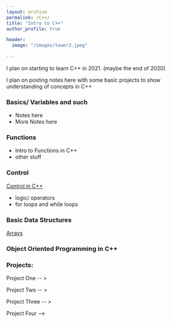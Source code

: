 ```yaml
---
layout: archive
permalink: /C++/
title: "Intro to C++"
author_profile: true

header:
  image: "/images/tower3.jpeg"
  
---
```


I plan on starting to learn C++ in 2021. (maybe the end of 2020)

I plan on posting notes here with some basic projects to show understanding of concepts in C++
### Basics/ Variables and such

- Notes here
- More Notes here


### Functions

- Intro to Functions in C++
- other stuff

### Control

[Control in C++ ](https://devintheengineer.com/C++/control_c++)


- logic/ operators
- for loops and while loops

### Basic Data Structures

[Arrays](https://devintheengineer.com/C++/arrays)


### Object Oriented Programming in C++



### Projects:

Project One -- >

Project Two -- >

Project Three -- >

Project Four -->








